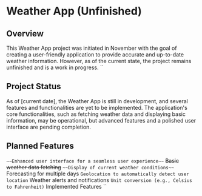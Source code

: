# Weather App (Unfinished)

## Overview
This Weather App project was initiated in November with the goal of creating a user-friendly application
to provide accurate and up-to-date weather information.
However, as of the current state, the project remains unfinished and is a work in progress.
``
## Project Status

As of [current date], the Weather App is still in development, and several features and functionalities are yet to be implemented. The application's core functionalities, such as fetching weather data and displaying basic information, may be operational, but advanced features and a polished user interface are pending completion.
``
``
## Planned Features
``
~~Enhanced user interface for a seamless user experience~~
``
~~Basic weather data fetching~~
``
~~Display of current weather conditions~~
``
Forecasting for multiple days
``
Geolocation to automatically detect user location
``
Weather alerts and notifications
``
Unit conversion (e.g., Celsius to Fahrenheit)
``
Implemented Features
``

